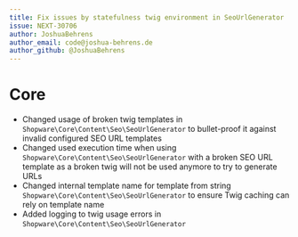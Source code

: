 ```yaml
---
title: Fix issues by statefulness twig environment in SeoUrlGenerator
issue: NEXT-30706
author: JoshuaBehrens
author_email: code@joshua-behrens.de
author_github: @JoshuaBehrens
---
```

# Core
* Changed usage of broken twig templates in `Shopware\Core\Content\Seo\SeoUrlGenerator` to bullet-proof it against invalid configured SEO URL templates
* Changed used execution time when using `Shopware\Core\Content\Seo\SeoUrlGenerator` with a broken SEO URL template as a broken twig will not be used anymore to try to generate URLs
* Changed internal template name for template from string `Shopware\Core\Content\Seo\SeoUrlGenerator` to ensure Twig caching can rely on template name
* Added logging to twig usage errors in `Shopware\Core\Content\Seo\SeoUrlGenerator`
